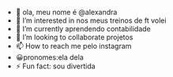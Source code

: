 - 👋 ola, meu nome é @alexandra
- 👀 I’m interested in nos meus treinos de ft volei
- 🌱 I’m currently aprendendo contabilidade
- 💞️ I’m looking to collaborate projetos
- 📫 How to reach me pelo instagram
- 😀pronomes:ela dela
- ⚡ Fun fact: sou divertida

<!---
alexandra-25122023/alexandra-25122023 is a ✨ special ✨ repository because its `README.md` (this file) appears on your GitHub profile.
You can click the Preview link to take a look at your changes.
--->
